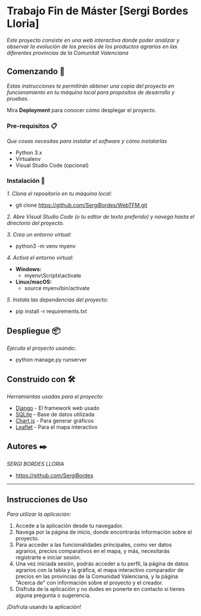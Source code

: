 # Trabajo Fin de Máster [Sergi Bordes Lloria]
_Este proyecto consiste en una web interactiva donde poder analizar y observar la evolución de los precios de los productos agrarios en las diferentes provincias de la Comunitat Valenciana_


## Comenzando 🚀

_Estas instrucciones te permitirán obtener una copia del proyecto en funcionamiento en tu máquina local para propósitos de desarrollo y pruebas._

Mira **Deployment** para conocer cómo desplegar el proyecto.


### Pre-requisitos 📋

_Que cosas necesitas para instalar el software y cómo instalarlas_

- Python 3.x
- Virtualenv
- Visual Studio Code (opcional)


### Instalación 🔧

_1. Clona el repositorio en tu máquina local:_
-  git clone https://github.com/SergiBordes/WebTFM.git

_2. Abre Visual Studio Code (o tu editor de texto preferido) y navega hasta el directorio del proyecto._

_3. Crea un entorno virtual:_
-  python3 -m venv myenv

_4. Activa el entorno virtual:_

- **Windows:**
  - myenv\Scripts\activate
- **Linux/macOS:**
  - source myenv/bin/activate
    
_5. Instala las dependencias del proyecto:_
  - pip install -r requirements.txt


## Despliegue 📦

_Ejecuta el proyecto usando:._
-  python manage.py runserver


## Construido con 🛠️

_Herramientas usadas para el proyecto:_

* [Django](https://www.djangoproject.com/) - El framework web usado
* [SQLite](https://www.sqlite.org/index.html) - Base de datos utilizada
* [Chart.js](https://www.chartjs.org/) - Para generar gráficos
* [Leaflet](https://leafletjs.com/) - Para el mapa interactivo


## Autores ✒️

_SERGI BORDES LLORIA_
- https://github.com/SergiBordes

---


## Instrucciones de Uso

_Para utilizar la aplicación:_

1. Accede a la aplicación desde tu navegador.
2. Navega por la página de inicio, donde encontrarás información sobre el proyecto.
3. Para acceder a las funcionalidades principales, como ver datos agrarios, precios comparativos en el mapa, y más, necesitarás registrarte e iniciar sesión.
4. Una vez iniciada sesión, podrás acceder a tu perfil, la página de datos agrarios con la tabla y la gráfica, el mapa interactivo comparador de precios en las provincias de la Comunidad Valenciana, y la página "Acerca de" con información sobre el proyecto y el creador.
5. Disfruta de la aplicación y no dudes en ponerte en contacto si tienes alguna pregunta o sugerencia.

¡Disfruta usando la aplicación!

